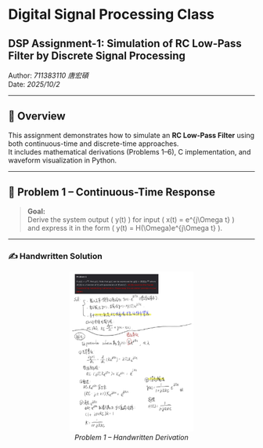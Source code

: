 # Digital Signal Processing Class
## DSP Assignment-1: Simulation of RC Low-Pass Filter by Discrete Signal Processing
Author: *711383110 唐宏碩*  
Date: *2025/10/2*  

---

## 🧠 Overview
This assignment demonstrates how to simulate an **RC Low-Pass Filter** using both continuous-time and discrete-time approaches.  
It includes mathematical derivations (Problems 1–6), C implementation, and waveform visualization in Python.  

---

## 📘 Problem 1 – Continuous-Time Response
> **Goal:**  
> Derive the system output \( y(t) \) for input \( x(t) = e^{j\Omega t} \)  
> and express it in the form \( y(t) = H(\Omega)e^{j\Omega t} \).

---

### ✍️ Handwritten Solution
<p align="center">
  <img src="./fig/problem1.jpg" alt="Problem 1 手寫稿" width="50%">
  <br>
  <em>Problem 1 – Handwritten Derivation</em>
</p>
